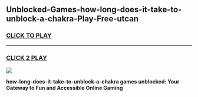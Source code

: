 
## Unblocked-Games-how-long-does-it-take-to-unblock-a-chakra-Play-Free-utcan
<h3>
<a href="https://premium76.site?title=how-long-does-it-take-to-unblock-a-chakra&ref=18A1">CLICK TO PLAY</a></h3>
<hr>

<h3>
<a href="https://premium76.site?title=how-long-does-it-take-to-unblock-a-chakra&ref=18A1">CLICK 2 PLAY</a>
  
</h3>

<a href="https://premium76.site?title=how-long-does-it-take-to-unblock-a-chakra&ref=18A1"><img src="https://clearcache.store/games.png"></a>


**how-long-does-it-take-to-unblock-a-chakra games unblocked: Your Gateway to Fun and Accessible Online Gaming**
